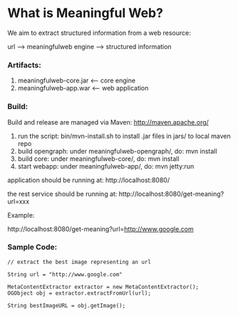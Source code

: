 What is Meaningful Web?
=======================

We aim to extract structured information from a web resource:

url --> meaningfulweb engine --> structured information

### Artifacts:

1. meaningfulweb-core.jar <-- core engine
2. meaningfulweb-app.war  <-- web application

### Build:

Build and release are managed via Maven: http://maven.apache.org/

1. run the script: bin/mvn-install.sh to install .jar files in jars/ to local maven repo
2. build opengraph: under meaningfulweb-opengraph/, do: mvn install
3. build core: under meaningfulweb-core/, do: mvn install
4. start webapp: under meaningfulweb-app/, do: mvn jetty:run

application should be running at: http://localhost:8080/

the rest service should be running at: http://localhost:8080/get-meaning?url=xxx

Example:

http://localhost:8080/get-meaning?url=http://www.google.com


### Sample Code:

    // extract the best image representing an url

    String url = "http://www.google.com"

    MetaContentExtractor extractor = new MetaContentExtractor();
	OGObject obj = extractor.extractFromUrl(url);
	
    String bestImageURL = obj.getImage();
